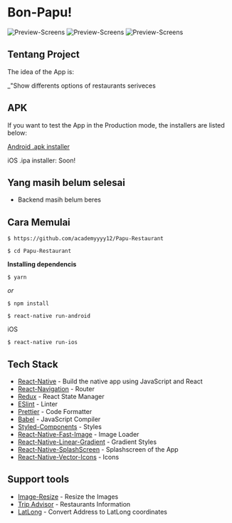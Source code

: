 

# Bon-Papu!

![Preview-Screens](https://github.com/academyyyy12/Papu-Restaurant/blob/master/ss1.png)
![Preview-Screens](https://github.com/academyyyy12/Papu-Restaurant/blob/master/ss2.png)
![Preview-Screens](https://github.com/academyyyy12/Papu-Restaurant/blob/master/ss3.png)



## Tentang Project

The idea of the App is:

_"Show differents options of restaurants seriveces



## APK

If you want to test the App in the Production mode, the installers are listed below:

[Android .apk installer](https://drive.google.com/file/d/1us880aD81EhrlYra527tGJHW3jN7R6Eh/view?usp=sharing)

iOS .ipa installer: Soon!

## Yang masih belum selesai

- Backend masih belum beres

## Cara Memulai


```
$ https://github.com/academyyyy12/Papu-Restaurant

$ cd Papu-Restaurant
```

**Installing dependencis**

```
$ yarn
```

_or_

```
$ npm install
```

```
$ react-native run-android
```

iOS

```
$ react-native run-ios
```

## Tech Stack

- [React-Native](https://facebook.github.io/react-native/) - Build the native app using JavaScript and React
- [React-Navigation](https://reactnavigation.org/docs/en/getting-started.html) - Router
- [Redux](https://redux.js.org/) - React State Manager
- [ESlint](https://eslint.org/) - Linter
- [Prettier](https://prettier.io/) - Code Formatter
- [Babel](https://babeljs.io/) - JavaScript Compiler
- [Styled-Components](https://www.styled-components.com/) - Styles
- [React-Native-Fast-Image](https://github.com/DylanVann/react-native-fast-image) - Image Loader
- [React-Native-Linear-Gradient](https://github.com/react-native-community/react-native-linear-gradient) - Gradient Styles
- [React-Native-SplashScreen](https://github.com/crazycodeboy/react-native-splash-screen) - Splashscreen of the App
- [React-Native-Vector-Icons](https://github.com/oblador/react-native-vector-icons) - Icons

## Support tools

- [Image-Resize](https://imageresize.org) - Resize the Images
- [Trip Advisor](https://www.tripadvisor.com.br) - Restaurants Information
- [LatLong](https://www.latlong.net) - Convert Address to LatLong coordinates

